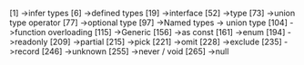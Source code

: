[1]   ->infer types
[6]   ->defined types
[19]  ->interface
[52]  ->type
[73]  ->union type operator
[77]  ->optional type
[97]  ->Named types -> union type
[104] ->function overloading
[115] ->Generic
[156] ->as const
[161] ->enum
[194] ->readonly
[209] ->partial
[215] ->pick
[221] ->omit
[228] ->exclude
[235] ->record
[246] ->unknown
[255] ->never / void
[265] ->null
